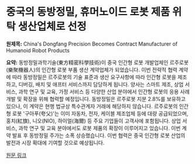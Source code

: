 # 중국의 동방정밀, 휴머노이드 로봇 제품 위탁 생산업체로 선정

**원제목:** China's Dongfang Precision Becomes Contract Manufacturer of Humanoid Robot Products

**요약:** 동방정밀과학기술(東方精密科學技術)이 중국 인간형 로봇 개발업체인 르주로봇(樂聚機器人)의 인간형 로봇 부품 생산 계약업체가 되었습니다.  이번 전략적 협력 계약에 따라 동방정밀은 르주로봇의 기술 표준과 생산 요구사항에 따라 인간형 로봇을 제조하고, 디버깅, 배치 및 애프터 서비스까지 담당하게 됩니다.  양사는 스마트 제조, 상업 서비스, 과학 연구 및 교육, 가정 서비스 등 다양한 산업 분야에서 인간형 로봇의 응용 사례 개발 및 확장을 위해 협력할 예정입니다.  동방정밀은 르주로봇 지분 2.8%를 보유하고 있으나, 이 계약은 현행 법규상 특수관계자 거래에 해당하지 않습니다.  르주로봇의 인간형 로봇 '구아푸(夸父)'는 이미 자동차, 전자, 케이블 제조업체 등에 대량 공급되었으며, 홍치(紅旗), 니오(NIO), 하이얼(海爾) 등 주요 기업들이 고객사에 포함됩니다.  상업 서비스, 과학 연구 및 교육 분야에서도 로봇 제품의 확장이 이루어지고 있습니다.  이번 계약 발표 후 동방정밀 주가는 소폭 상승했습니다.  이번 협력은 중국 인간형 로봇 산업의 발전과 시장 확대에 기여할 것으로 예상됩니다.

[원문 링크](https://www.yicaiglobal.com/news/chinas-dongfang-precision-becomes-contract-manufacturer-of-humanoid-robot-products)
